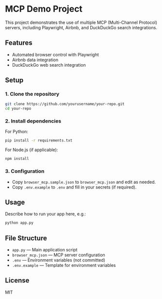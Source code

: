# MCP Demo Project

This project demonstrates the use of multiple MCP (Multi-Channel Protocol) servers, including Playwright, Airbnb, and DuckDuckGo search integrations.

## Features
- Automated browser control with Playwright
- Airbnb data integration
- DuckDuckGo web search integration

## Setup

### 1. Clone the repository
```sh
git clone https://github.com/yourusername/your-repo.git
cd your-repo
```

### 2. Install dependencies
For Python:
```sh
pip install -r requirements.txt
```
For Node.js (if applicable):
```sh
npm install
```

### 3. Configuration
- Copy `browser_mcp.sample.json` to `browser_mcp.json` and edit as needed.
- Copy `.env.example` to `.env` and fill in your secrets (if required).

## Usage
Describe how to run your app here, e.g.:
```sh
python app.py
```

## File Structure
- `app.py` — Main application script
- `browser_mcp.json` — MCP server configuration
- `.env` — Environment variables (not committed)
- `.env.example` — Template for environment variables

## License
MIT
